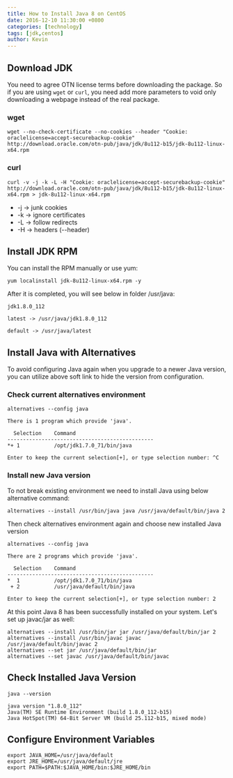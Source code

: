 ```yaml
---
title: How to Install Java 8 on CentOS
date: 2016-12-10 11:30:00 +0800
categories: [technology]
tags: [jdk,centos]
author: Kevin
---
```


## Download JDK

You need to agree OTN license terms before downloading the package. So if you are using `wget` or `curl`, you need add more parameters to void only downloading a webpage instead of the real package.

### wget

`wget --no-check-certificate --no-cookies --header "Cookie: oraclelicense=accept-securebackup-cookie" http://download.oracle.com/otn-pub/java/jdk/8u112-b15/jdk-8u112-linux-x64.rpm`

### curl

`curl -v -j -k -L -H "Cookie: oraclelicense=accept-securebackup-cookie" http://download.oracle.com/otn-pub/java/jdk/8u112-b15/jdk-8u112-linux-x64.rpm > jdk-8u112-linux-x64.rpm`

* -j -> junk cookies
* -k -> ignore certificates
* -L -> follow redirects
* -H -> headers (--header)


## Install JDK RPM

You can install the RPM manually or use yum:

`yum localinstall jdk-8u112-linux-x64.rpm -y`

After it is completed, you will see below in folder /usr/java:


    jdk1.8.0_112
    
    latest -> /usr/java/jdk1.8.0_112
    
    default -> /usr/java/latest



## Install Java with Alternatives

To avoid configuring Java again when you upgrade to a newer Java version, you can utilize above soft link to hide the version from configuration.

### Check current alternatives environment

`alternatives --config java`




    There is 1 program which provide 'java'.

      Selection    Command
    -----------------------------------------------
    *+ 1           /opt/jdk1.7.0_71/bin/java
    
    Enter to keep the current selection[+], or type selection number: ^C


### Install new Java version    
To not break existing environment we need to install Java using below alternative command:

`alternatives --install /usr/bin/java java /usr/java/default/bin/java 2`

Then check alternatives environment again and choose new installed Java version

`alternatives --config java`




    There are 2 programs which provide 'java'.

      Selection    Command
    -----------------------------------------------
    *  1           /opt/jdk1.7.0_71/bin/java
     + 2           /usr/java/default/bin/java
    
    Enter to keep the current selection[+], or type selection number: 2  


At this point Java 8 has been successfully installed on your system. Let's set up javac/jar as well:

    alternatives --install /usr/bin/jar jar /usr/java/default/bin/jar 2
    alternatives --install /usr/bin/javac javac /usr/java/default/bin/javac 2
    alternatives --set jar /usr/java/default/bin/jar
    alternatives --set javac /usr/java/default/bin/javac

## Check Installed Java Version

`java --version`


    java version "1.8.0_112"
    Java(TM) SE Runtime Environment (build 1.8.0_112-b15)
    Java HotSpot(TM) 64-Bit Server VM (build 25.112-b15, mixed mode)
    
## Configure Environment Variables

    export JAVA_HOME=/usr/java/default
    export JRE_HOME=/usr/java/default/jre
    export PATH=$PATH:$JAVA_HOME/bin:$JRE_HOME/bin    
